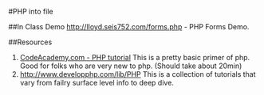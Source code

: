 #PHP into file

##In Class Demo
http://lloyd.seis752.com/forms.php - PHP Forms Demo.

##Resources
1. [CodeAcademy.com - PHP tutorial](http://www.codecademy.com/tracks/php)
This is a pretty basic primer of php.  Good for folks who are very new to php.  (Should take about 20min)
2. http://www.developphp.com/lib/PHP
This is a collection of tutorials that vary from failry surface level info to deep dive.
